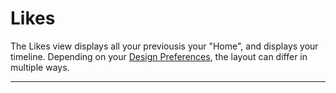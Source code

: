# Likes

The Likes view displays all your previousis your "Home", and displays your timeline. Depending on your [Design Preferences](/preferences/design.md), the layout can differ in multiple ways.

<hr />

